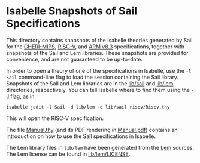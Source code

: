 # Isabelle Snapshots of Sail Specifications

This directory contains snapshots of the Isabelle theories generated by Sail
for the [CHERI-MIPS](cheri/), [RISC-V](riscv/), and [ARM v8.3](aarch64/)
specifications, together with snapshots of the Sail and Lem libraries.  These
snapshots are provided for convenience, and are not guaranteed to be
up-to-date.

In order to open a theory of one of the specifications in Isabelle, use the `-l
Sail` command-line flag to load the session containing the Sail library.
Snapshots of the Sail and Lem libraries are in the [lib/sail](lib/sail/) and
[lib/lem](lib/lem/) directories, respectively.  You can tell Isabelle where to
find them using the `-d` flag, as in

```
isabelle jedit -l Sail -d lib/lem -d lib/sail riscv/Riscv.thy
```

This will open the RISC-V specification.

The file [Manual.thy](Manual.thy) (and its PDF rendering in
[Manual.pdf](Manual.pdf)) contains an introduction on how to use the Sail
specifications in Isabelle.

The Lem library files in `lib/lem` have been generated from the
[Lem](https://github.com/rems-project/lem) sources.  The Lem license can be
found in [lib/lem/LICENSE](lib/lem/LICENSE).
